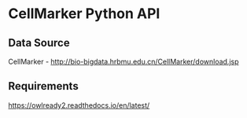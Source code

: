 CellMarker Python API
=====================

## Data Source

CellMarker - http://bio-bigdata.hrbmu.edu.cn/CellMarker/download.jsp


## Requirements

https://owlready2.readthedocs.io/en/latest/
